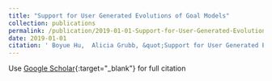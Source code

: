 ```yaml
---
title: "Support for User Generated Evolutions of Goal Models"
collection: publications
permalink: /publication/2019-01-01-Support-for-User-Generated-Evolutions-of-Goal-Models
date: 2019-01-01
citation: ' Boyue Hu,  Alicia Grubb, &quot;Support for User Generated Evolutions of Goal Models.&quot;, 2019.'
---
```

Use [Google Scholar](https://scholar.google.com/scholar?q=Support+for+User+Generated+Evolutions+of+Goal+Models){:target="_blank"} for full citation
